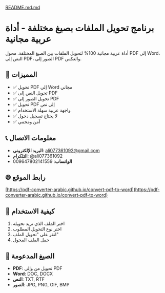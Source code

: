[README.md.md](https://github.com/user-attachments/files/23099715/README.md.md)
# برنامج تحويل الملفات بصيغ مختلفة - أداة عربية مجانية

أداة عربية مجانية 100% لتحويل الملفات بين الصيغ المختلفة. محول PDF إلى Word، النص إلى PDF، الصور إلى PDF والعكس.

## 🚀 المميزات

- ✅ تحويل PDF إلى Word مجاني
- ✅ تحويل النص إلى PDF  
- ✅ تحويل الصور إلى PDF
- ✅ تحويل PDF إلى نص
- ✅ واجهة عربية سهلة الاستخدام
- ✅ لا يحتاج تسجيل دخول
- ✅ آمن ومحمي

## 📞 معلومات الاتصال

- **البريد الإلكتروني**: ali077361092@gmail.com
- **التلكرام**: @ali077361092
- **الواتساب**: 009647802141559

## 🌐 رابط الموقع

[https://pdf-converter-arabic.github.io/convert-pdf-to-word](https://pdf-converter-arabic.github.io/convert-pdf-to-word)

## 🔧 كيفية الاستخدام

1. اختر الملف الذي تريد تحويله
2. اختر نوع التحويل المطلوب
3. انقر على "تحويل الملف"
4. حمل الملف المحول

## 📁 الصيغ المدعومة

- **PDF**: تحويل من وإلى PDF
- **Word**: DOC, DOCX
- **النص**: TXT, RTF
- **الصور**: JPG, PNG, GIF, BMP
